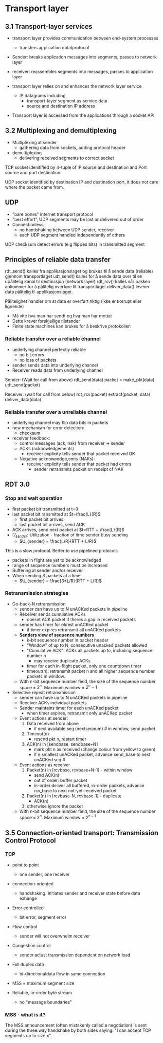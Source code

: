# Transport layer
## 3.1 Transport-layer services
- transport layer provides communication between end-system processes
	- transfers application data/protocol
- Sender: breaks application messages into segments, passes to network layer
- receiver: reassembles segments into messages, passes to application layer
- transport layer relies on and enhances the network layer service
	- IP datagrams including
		- transport-layer segment as service data
		- source and destination IP address

- Transport layer is accessed from the applications through a socket API

## 3.2 Multiplexing and demultiplexing
- Multiplexing at sender
	- gathering data from sockets, adding protocol header
- demultiplexing
	- delivering received segments to correct socket

TCP socket idenitified by 4-tuple of IP source and destination and Port source and port destination

UDP socket identified by destination IP and destination port, it does not care where the packet came from.

## UDP
- "bare bones" internet transport protocol
- "best effort", UDP segments may be lost or delivered out of order
- Connectionless
	- no handshaking between UDP sender, receiver
	- each UDP segment handled independently of others

UDP checksum detect errors (e.g flipped bits) in transmitted segment

## Principles of reliable data transfer
rdt_send() kalles fra applikasjonslaget og brukes til å sende data (reliable) gjennom transportlaget
udt_send() kalles for å sende data over til en upålitelig kanal til destinasjon (network layer)
rdt_rcv() kalles når pakken ankommer for å pålitelig overføre til transportlaget
deliver_data() leverer data pålitelig til applikasjonslaget.

Pålitelighet handler om at data er overført riktig (ikke er korrupt eller lignende)
- Må vite hva man har sendt og hva man har mottat
- Dette krever forskjellige tilstander
- Finite state machines kan brukes for å beskrive protokollen

### Reliable transfer over a reliable channel
- underlying channel perfectly reliable
	- no bit errors
	- no loss of packets
- sender sends data into underlying channel
- Receiver reads data from underlying channel

Sender:
(Wait for call from above) rdt_send(data)
packet = make_pkt(data)
udt_send(packet)

Receiver:
(wait for call from below) rdt_rcv(packet)
extract(packet, data)
deliver_data(data)

### Reliable transfer over a unreliable channel
- underlying channel may flip data bits in packets
- new mechanism for error detection:
	- checksum
- receiver feedback:
	- control messages (ack, nak) from receiver -> sender
	- ACKs (acknowledgements)
		- receiver explicity tells sender that packet received OK
	- Negative acknowøedge,emts (NAKs):
		- receiver explicity tells sender that packet had errors
			- sender retransmits packet on receipt of NAK

## RDT 3.0 
### Stop and wait operation
- first packet bit transmitted at t=0
- last packet bit ransmitted at $t=\frac{L}{R}$
	- first packet bit arrives
	- last packet bit arrives, send ACK
- ACK arrives, send next packet at $t=RTT + \frac{L}{R}$
- $U_{sender}$: Utilization - fraction of time sender busy sending
	- $U_{sender} = \frac{L/R}{RTT + L/R}$

This is a slow protocol. Better to use pipelined protocols
- packets in flight are yet to be acknowledged
- range of sequence numbers must be increased
- Buffering at sender and/or receiver
- When sending 3 packets at a time:
	- $U_{sender} = \frac{3*L/R}{RTT + L/R}$

### Retransmission strategies
- Go-back-N retransmission
	- sender can have up to N unACKed packets in pipeline
	- Receiver sends cumulative ACKs
		- doesnt ACK packet if theres a gap in received packets
	- sender has timer for oldest unACKed packet
		- if timer expires retransmit all unACKed packets
	- **Senders view of sequence numbers**
		- k-bit sequence number in packet header
		- "Window" of up to N, consecutive unacked packets allowed
		- "Cumulative ACK": ACKs all packets up to, including sequence number n
			- may receive duplicate ACKs
		- timer for each in-flight packet, only one countdown timer
		- timeout(n): retransmit packet n and all higher sequence number packets in window.
	- With n-bit sequence number field, the size of the sequence number space = $2^n$. Maximum window = $2^{n} - 1$
- Selective repeat retransmission
	- sender can have up to N unACKed packets in pipeline
	- Receiver ACKs individual packets
	- Sender maintains timer for each unACKed packet
		- when timer expires, retransmit only unACKed packet
	- Event actions at sender:
		1. Data received from above
			- if next available seq (nextseqnum) # in window, send packet
		2. Timeout(n)
			- resend pkt n, restart timer
		3. ACK(n) in \[sendbase, sendbase+N\]
			- mark pkt n as received (change colour from yellow to green)
			- if n smallest unACKed packet, advance send_base to next unACKed seq #
	- Event actions as receiver
		1. Packet(n) in \[rcvbase, rcvbase+N-1\] - within window
			- send ACK(n)
			- out of order: buffer packet
			- in-order:deliver all buffered, in-order packets, advance rcv_base to next not-yet-received packet
		2. Packet(n) in \[rcvbase-N, rcvbase-1\] - duplicate
			- ACK(n)
		3. otherwise ignore the packet
	- With n-bit sequence number field, the size of the sequence number space = $2^n$. Maximum window = $2^{n-1}$

## 3.5 Connection-oriented transport: Transmission Control Protocol
### TCP
- point to point
	- one sender, one receiver
- connection-oriented
	- handshaking. Initiates sender and receiver state before data exhange
- Error controlled
	- bit error, segment error
- Flow control
	- sender will not overwhelm receiver
- Congestion control
	- sender adjust transmission dependent on network load
- Full duplex data
	- bi-directionaldata flow in same connection
- MSS = maximum segment size

- Reliable, in-order byte stream
	- no "message boundaries"

### MSS - what is it?
The MSS announcement (often mistakenly called a negotiation) is sent during the three.way handshake by both sides saying: "I can accept TCP segments up to size x". 



